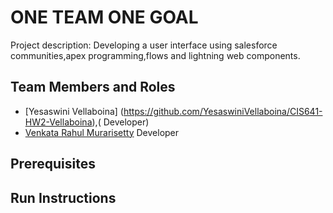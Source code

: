 # ONE TEAM ONE GOAL

Project description: Developing a user interface using salesforce communities,apex programming,flows and lightning web components.


## Team Members and Roles

* [Yesaswini Vellaboina] (https://github.com/YesaswiniVellaboina/CIS641-HW2-Vellaboina),( Developer)
* [Venkata Rahul Murarisetty](https://github.com/venkata-rahul07/CIS641-HW2-Murarisetty) Developer


## Prerequisites

## Run Instructions
